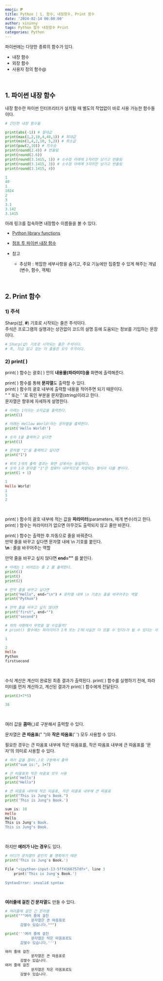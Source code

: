```yaml
---
emoji: 𝐏
title: Python | 1. 함수, 내장함수, Print 함수
date: '2024-02-14 00:00:00'
author: xininny
tags: Python 함수 내장함수 Print
categories: Python
---
```


파이썬에는 다양한 종류의 함수가 있다.

- 내장 함수
- 외장 함수
- 사용자 정의 함수@

<br>

## 1. 파이썬 내장 함수

내장 함수란 파이썬 인터프리터가 설치될 때 별도의 작업없이 바로 사용 가능한 함수들이다.

```python
# 간단한 내장 함수들

print(abs(-1)) # 절대값
print(max(1,2,10,4,40,1)) # 최대값
print(min(1,4,2,10, 5,2)) # 최소값
print(pow(2,10)) # 지수승
print(round(2.4)) # 반올림
print(round(2.6))
print(round(3.1415, 1)) # 소수점 아래에 1자리만 남기고 반올림
print(round(3.1415, 3)) # 소수점 아래에 3자리만 남기고 반올림
print(round(3.1415, 4))
```

```PowerShell
1
40
1
1024
2
3
3.1
3.142
3.1415
```

아래 링크를 접속하면 내장함수 이름들을 볼 수 있다.

- <a href="https://docs.python.org/ko/3/library/functions.html" target="_blank"> Python library functions </a>

- <a href="https://wikidocs.net/32" target="_blank"> 점프 투 파이썬 내장 함수 </a>
- 참고
  - 추상화 : 복잡한 세부사항을 숨기고, 주요 기능에만 집중할 수 있게 해주는 개념 (변수, 함수, 객체)

<br>

## 2. Print 함수

### 1) 주석

Sharp(샵, **#**) 기호로 시작되는 줄은 주석이다.  
주석은 프로그램의 실행과는 상관없이 코드의 설명 등에 도움되는 정보를 기입하는 문장이다.

```python
# Sharp(샵) 기호로 시작되는 줄은 주석이다.
# 즉, 지금 읽고 있는 이 줄들은 모두 주석이다.
```

### 2) print( )

print( ) 함수는 괄호( ) 안의 **내용물(파라미터)을** 화면에 출력해준다.

print( ) 함수를 통해 **문자열**도 출력할 수 있다.  
print( ) 함수의 괄호 내부에 출력할 내용을 적어주면 되기 때문이다.  
" " 또는 ' '로 묶인 부분을 문자열(string)이라고 한다.  
문자열은 향후에 자세하게 설명한다.

```python
# 아래는 1이라는 숫자값을 출력한다.
print(1)

# 아래는 Hellow World!라는 문자열을 출력한다.
print('Hello World!')

# 숫자 1을 출력하고 싶다면
print(1)

# 문자열 "1"을 출력하고 싶다면
print("1")

# 위의 2개의 출력 결과는 화면 상에서는 동일하다,
# 숫자 1과 문자열 "1"은 컴퓨터 내부적으로 저장되는 형식이 다를 뿐이다.
print(1 + 1)
```

```PowerShell
1
Hello World!
1
1
2
```

<br>

print( ) 함수의 괄호 내부에 적는 값을 **파라미터**(parameters, 매개 변수)라고 한다.  
print( ) 함수는 파라미터가 없으면 아무것도 출력되지 않고 줄만 바뀐다.

print( ) 함수는 출력한 후 자동으로 줄을 바꿔준다.  
만약 줄을 바꾸고 싶다면 문자열 내에 \n 기호를 붙인다.  
**\n** : 줄을 바꾸어주는 역할

만약 줄을 바꾸고 싶지 않다면 **end=""** 를 붙인다.

```python
# 아래는 1 비어있는 줄 2 를 출력한다.
print(1)
print()
print(2)

# 만약 줄을 바꾸고 싶다면
print("Hello", end="\n") # 문자열 내에 \n 기호는 줄을 바꾸어주는 역할
print("Python")

# 만약 줄을 바꾸고 싶지 않다면
print("first", end="")
print("second")

# 위의 사항에서 무엇을 알 수있을까?
# print() 함수에는 파라미터가 1개 또는 2개(사실은 더 있을 수 있다)가 될 수 있다는 사실
```

```PowerShell
1

2
Hello
Python
firstsecond
```

<br>

수식 계산은 계산이 완료된 최종 결과가 출력된다.
print( ) 함수를 실행하기 전에, 파라미터를 먼저 계산하고, 계산된 결과가 print( ) 함수에게 전달된다.

```python
print(3+7*5)
```

```PowerShell
38
```

<br>

여러 값을 **콤마**(,)로 구분해서 출력할 수 있다.

문자열은 **큰 따옴표**(" ")와 **작은 따옴표**(' ') 모두 사용할 수 있다.

필요한 경우는 큰 따옴표 내부에 작은 따옴표를, 작은 따옴표 내부에 큰 따옴표를 '문자'의 의미로 사용할 수 있다.

```python
# 여러 값을 콤마(,)로 구분해서 출력
print("sum is:", 3+7)

# 큰 따옴표와 작은 따옴표 모두 사용
print('Hello')
print("Hello")

# 큰 따옴표 내부에 작은 따옴표, 작은 따옴표 내부에 큰 따옴표
print("This is Jung's Book.")
print('This is Jung"s Book.')
```

```PowerShell
sum is: 10
Hello
Hello
This is Jung's Book.
This is Jung"s Book.
```

<br>

하지만 **에러가 나는 경우**도 있다.

```python
# 어디가 문자열의 끝인지 불 명확하기 때문
print('This is Jung's Book.')
```

```PowerShell
File "<ipython-input-13-5ff4166757df>", line 3
    print('This is Jung's Book.')
                        ^
SyntaxError: invalid syntax
```

<br>

**여러줄에 걸친 긴 문자열**도 만들 수 있다.

```python
# 여러줄에 걸친 긴 문자열
print("""여러 줄에 걸친
            문자열은 큰 따옴표로
       감쌀수 있습니다.""")

print('''여러 줄에 걸친
            문자열은 작은 따옴표로도
       감쌀수 있습니다.''')
```

```PowerShell
여러 줄에 걸친
            문자열은 큰 따옴표로
       감쌀수 있습니다.
여러 줄에 걸친
            문자열은 작은 따옴표로도
       감쌀수 있습니다.
```

```toc

```
